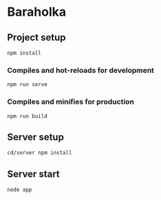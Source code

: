 # Baraholka

## Project setup
```
npm install
```

### Compiles and hot-reloads for development
```
npm run serve
```

### Compiles and minifies for production
```
npm run build
```

## Server setup
```
cd/server npm install
```

## Server start
```
node app
```